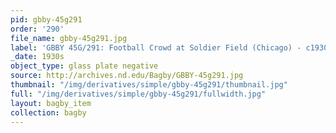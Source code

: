 ```yaml
---
pid: gbby-45g291
order: '290'
file_name: gbby-45g291.jpg
label: 'GBBY 45G/291: Football Crowd at Soldier Field (Chicago) - c1930s'
_date: 1930s
object_type: glass plate negative
source: http://archives.nd.edu/Bagby/GBBY-45g291.jpg
thumbnail: "/img/derivatives/simple/gbby-45g291/thumbnail.jpg"
full: "/img/derivatives/simple/gbby-45g291/fullwidth.jpg"
layout: bagby_item
collection: bagby
---
```

